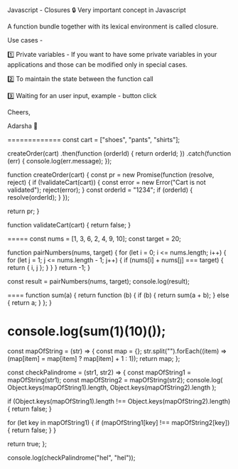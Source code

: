 Javascript - Closures 🔒 Very important concept in Javascript

A function bundle together with its lexical environment is called closure.

Use cases -

1️⃣ Private variables - If you want to have some private variables in your applications and those can be modified only in special cases.

2️⃣ To maintain the state between the function call

3️⃣ Waiting for an user input, example - button click

Cheers,

Adarsha 🚀

=============
const cart = ["shoes", "pants", "shirts"];

createOrder(cart)
.then(function (orderId) {
return orderId;
})
.catch(function (err) {
console.log(err.message);
});

function createOrder(cart) {
const pr = new Promise(function (resolve, reject) {
if (!validateCart(cart)) {
const error = new Error("Cart is not validated");
reject(error);
}
const orderId = "1234";
if (orderId) {
resolve(orderId);
}
});

return pr;
}

function validateCart(cart) {
return false;
}

=====
const nums = [1, 3, 6, 2, 4, 9, 10];
const target = 20;

function pairNumbers(nums, target) {
for (let i = 0; i <= nums.length; i++) {
for (let j = 1; j <= nums.length - 1; j++) {
if (nums[i] + nums[j] === target) {
return { i, j };
}
}
}
return -1;
}

const result = pairNumbers(nums, target);
console.log(result);

====
function sum(a) {
return function (b) {
if (b) {
return sum(a + b);
} else {
return a;
}
};
}

# console.log(sum(1)(10)());

const mapOfString = (str) => {
const map = {};
str.split("").forEach((item) => (map[item] = map[item] ? map[item] + 1 : 1));
return map;
};

const checkPalindrome = (str1, str2) => {
const mapOfString1 = mapOfString(str1);
const mapOfString2 = mapOfString(str2);
console.log(
Object.keys(mapOfString1).length,
Object.keys(mapOfString2).length
);

if (Object.keys(mapOfString1).length !== Object.keys(mapOfString2).length) {
return false;
}

for (let key in mapOfString1) {
if (mapOfString1[key] !== mapOfString2[key]) {
return false;
}
}

return true;
};

console.log(checkPalindrome("hel", "hel"));
